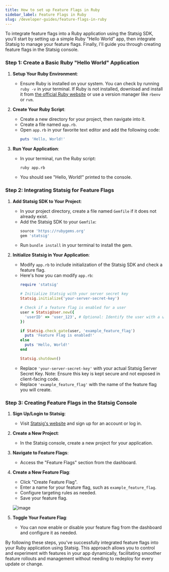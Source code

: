 ```yaml
---
title: How to set up Feature Flags in Ruby
sidebar_label: Feature Flags in Ruby
slug: /developer-guides/feature-flags-in-ruby
---
```


To integrate feature flags into a Ruby application using the Statsig SDK, you'll start by setting up a simple Ruby "Hello World" app, then integrate Statsig to manage your feature flags. Finally, I'll guide you through creating feature flags in the Statsig console.

### Step 1: Create a Basic Ruby "Hello World" Application

1. **Setup Your Ruby Environment**:
   - Ensure Ruby is installed on your system. You can check by running `ruby -v` in your terminal. If Ruby is not installed, download and install it from [the official Ruby website](https://www.ruby-lang.org/en/downloads/) or use a version manager like `rbenv` or `rvm`.

2. **Create Your Ruby Script**:
   - Create a new directory for your project, then navigate into it.
   - Create a file named `app.rb`.
   - Open `app.rb` in your favorite text editor and add the following code:
     ```ruby
     puts 'Hello, World!'
     ```

3. **Run Your Application**:
   - In your terminal, run the Ruby script:
     ```sh
     ruby app.rb
     ```
   - You should see "Hello, World!" printed to the console.

### Step 2: Integrating Statsig for Feature Flags

1. **Add Statsig SDK to Your Project**:
   - In your project directory, create a file named `Gemfile` if it does not already exist.
   - Add the Statsig SDK to your `Gemfile`:
     ```ruby
     source 'https://rubygems.org'
     gem 'statsig'
     ```
   - Run `bundle install` in your terminal to install the gem.

2. **Initialize Statsig in Your Application**:
   - Modify `app.rb` to include initialization of the Statsig SDK and check a feature flag.
   - Here's how you can modify `app.rb`:
     ```ruby
     require 'statsig'
     
     # Initialize Statsig with your server secret key
     Statsig.initialize('your-server-secret-key')

     # Check if a feature flag is enabled for a user
     user = StatsigUser.new({
       'userID' => 'user_123', # Optional: Identify the user with a unique ID
     })

     if Statsig.check_gate(user, 'example_feature_flag')
       puts 'Feature Flag is enabled!'
     else
       puts 'Hello, World!'
     end
     
     Statsig.shutdown()
     ```
   - Replace `'your-server-secret-key'` with your actual Statsig Server Secret Key. Note: Ensure this key is kept secure and not exposed in client-facing code.
   - Replace `'example_feature_flag'` with the name of the feature flag you will create.

### Step 3: Creating Feature Flags in the Statsig Console

1. **Sign Up/Login to Statsig**:
   - Visit [Statsig's website](https://www.statsig.com/) and sign up for an account or log in.

2. **Create a New Project**:
   - In the Statsig console, create a new project for your application.

3. **Navigate to Feature Flags**:
   - Access the "Feature Flags" section from the dashboard.

4. **Create a New Feature Flag**:
   - Click "Create Feature Flag".
   - Enter a name for your feature flag, such as `example_feature_flag`.
   - Configure targeting rules as needed.
   - Save your feature flag.

   ![image](https://github.com/statsig-io/.github/assets/74588208/08e67ba8-b148-4b53-8a7e-ab17e3db4346)

5. **Toggle Your Feature Flag**:
   - You can now enable or disable your feature flag from the dashboard and configure it as needed.

By following these steps, you've successfully integrated feature flags into your Ruby application using Statsig. This approach allows you to control and experiment with features in your app dynamically, facilitating smoother feature rollouts and management without needing to redeploy for every update or change.

   
